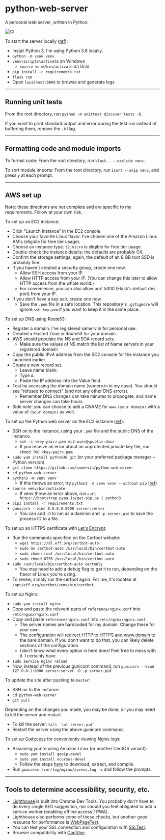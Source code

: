 # python-web-server

A personal web server, written in Python.

![CI](https://github.com/samervin/python-web-server/workflows/CI/badge.svg?branch=master)

To start the server locally ([ref](http://flask.pocoo.org/docs/0.12/quickstart/)):

- Install Python 3. I'm using Python 3.6 locally.
- `python -m venv venv`
- `venv\Scripts\activate` on Windows
    - `source venv/bin/activate` on Unix
- `pip install -r requirements.txt`
- `flask run`
- Open `localhost:5000` to browse and generate logs

---

## Running unit tests

From the root directory, run `python -m unittest discover tests -b`.

If you want to print standard output and error during the test run instead of buffering them, remove the `-b` flag.

---

## Formatting code and module imports

To format code: From the root directory, run `black . --exclude venv`.

To sort module imports: From the root directory, run `isort --skip venv`, and press `y` at each prompt.

---

## AWS set up

Note: these directions are not complete and are specific to my requirements. Follow at your own risk.

To set up an EC2 instance:

- Click "Launch Instance" in the EC2 console.
- Choose your favorite Linux flavor. I've chosen one of the Amazon Linux AMIs (eligible for free tier usage).
- Choose an instance type. `t2.micro` is eligible for free tier usage.
- Double-check the instance details; the defaults are probably OK.
- Confirm the storage settings; again, the default of an 8 GB root SSD is probably fine.
- If you haven't created a security group, create one now.
    - Allow SSH access from your IP.
    - Allow HTTP access from your IP. (You can change this later to allow HTTP access from the whole world.)
    - For convenience, you can also allow port 5000 (Flask's default dev port) from your IP.
- If you don't have a key pair, create one now.
    - Save the `.pem` file in a safe location. This repository's `.gitignore` will ignore `ssh-key.pem` if you want to keep it in the same place.

To set up DNS using Route53:

- Register a domain. I've registered samerv.in for personal use.
- Created a Hosted Zone in Route53 for your domain.
- AWS should populate the NS and SOA record sets.
    - Make sure the values of NS match the list of Name servers in your registered domain!
- Copy the public IPv4 address from the EC2 console for the instance you launched earlier.
- Create a new record set.
    - Leave name blank.
    - Type `A`.
    - Paste the IP address into the Value field.
- Test by accessing the domain name (samerv.in in my case). You should see "refused to connect" (and not any other DNS errors).
    - Remember DNS changes can take minutes to propogate, and name server changes can take hours.
- Side note: you can choose to add a CNAME for `www.(your domain)` with a value of `(your domain)` as well.

To set up the Python web server on the EC2 instance ([ref](http://exploreflask.com/en/latest/deployment.html)):

- SSH on to the instance, using your `.pem` file and the public DNS of the instance.
    - `ssh -i <key-pair>.pem ec2-user@<public-dns>`
    - If you receive an error about an unprotected private key file, run `chmod 700 <key-pair>.pem`
- `sudo yum install python36 git` (or your preferred package manager + Python version)
- `git clone https://github.com/samervin/python-web-server`
- `cd python-web-server`
- `python3 -m venv venv`
    - If this throws an error, try `python3 -m venv venv --without-pip` ([ref](https://stackoverflow.com/questions/26215790/venv-doesnt-create-activate-script-python3))
- `source venv/bin/activate`
    - If venv threw an error above, run `curl https://bootstrap.pypa.io/get-pip.py | python3`
- `pip3 install -r requirements.txt`
- `gunicorn --bind 0.0.0.0:5000 server:server`
    - You can add `-D` to run as a daemon and `-p server.pid` to save the process ID to a file.

To set up an HTTPS certificate with [Let's Encrypt](https://certbot.eff.org/lets-encrypt/pip-nginx):

- Run the commands specified on the Certbot website:
    - `wget https://dl.eff.org/certbot-auto`
    - `sudo mv certbot-auto /usr/local/bin/certbot-auto`
    - `sudo chown root /usr/local/bin/certbot-auto`
    - `sudo chmod 0755 /usr/local/bin/certbot-auto`
- `sudo /usr/local/bin/certbot-auto certonly`
    - You may need to add a debug flag to get it to run, depending on the flavor of Linux you're using.
- To renew, simply run the certbot again. For me, it's located at `/opt/eff.org/certbot/venv/bin/certbot`.

To set up Nginx:

- `sudo yum install nginx`
- Copy and paste the relevant parts of `reference/nginx.conf` into `/etc/nginx/nginx.conf`
- Copy and paste `reference/nginx.conf` into `/etc/nginx/nginx.conf`.
    - The server names are hardcoded for my domain. Change these for your own.
    - The configuration will redirect HTTP to HTTPS and www.domain to the bare domain. If you don't want to do that, you can likely delete sections of the configuration.
    - I don't know what every option in here does! Feel free to mess with it. I certainly have.
- `sudo service nginx reload`
- Now, instead of the previous gunicorn command, run `gunicorn --bind 127.0.0.1:8000 server:server -D -p server.pid`

To update the site after pushing to `master`:

- SSH on to the instance.
- `cd python-web-server`
- `git pull`

Depending on the changes you made, you may be done, or you may need to kill the server and restart.

- To kill the server: ``kill `cat server.pid` ``
- Restart the server using the above gunicorn command.

To set up [GoAccess](https://goaccess.io/) for conveniently viewing Nginx logs:

- Assuming you're using Amazon Linux (or another CentOS variant):
    - `sudo yum install geoip-devel`
    - `sudo yum install ncurses-devel`
    - Follow the steps [here](https://goaccess.io/download) to download, extract, and compile.
- Run `goaccess /var/log/nginx/access.log -c` and follow the prompts.

---

## Tools to determine accessibility, security, etc.

- [Lighthouse](https://developers.google.com/web/tools/lighthouse) is built into Chrome Dev Tools. You probably don't have to do every single SEO suggestion, nor should you feel obligated to add a service worker (enabling offline access / PWA).
- Lighthouse also performs some of these checks, but another good resource for performance is [WebPageTest](https://www.webpagetest.org/).
- You can test your SSL connection and configuration with [SSLTest](https://www.ssllabs.com/ssltest/).
- Browser compatibility with [CanIUse](https://caniuse.com/).
